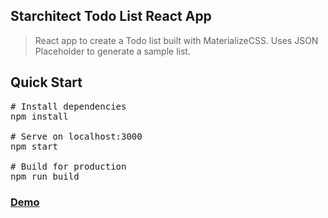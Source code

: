 <article class="markdown-body entry-content" itemprop="text">
<h1>Starchitect Todo List React App</h1>
<blockquote>
<p>React app to create a Todo list built with MaterializeCSS. Uses JSON Placeholder to generate a sample list.</p>
</blockquote>
  
<h2>Quick Start</h2>

<div class="highlight highlight-source-shell">
  
<pre><span class="pl-c"><span class="pl-c">#</span> Install dependencies</span>
npm install

<span class="pl-c"><span class="pl-c">#</span> Serve on localhost:3000</span>
npm start

<span class="pl-c"><span class="pl-c">#</span> Build for production</span>
npm run build
</pre>
</div>
<h3><a href="https://starchtect-todo-list.netlify.app/">Demo</a></h3>
</article>
